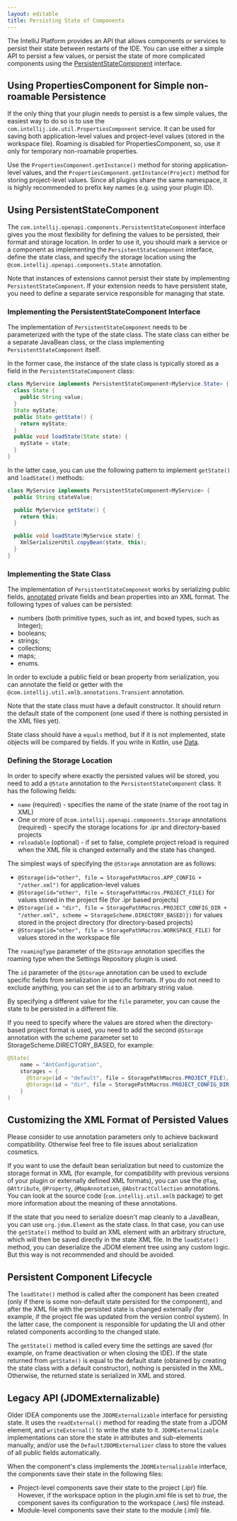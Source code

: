 ```yaml
---
layout: editable
title: Persisting State of Components
---
```


<!--INITIAL_SOURCE https://confluence.jetbrains.com/display/IDEADEV/Persisting+State+of+Components-->



The IntelliJ Platform provides an API that allows components or services to persist their state between restarts of the IDE.
You can use either a simple API to persist a few values, or persist the state of more complicated components using the 
[PersistentStateComponent](http://git.jetbrains.org/?p=idea/community.git;a=blob;f=platform/core-api/src/com/intellij/openapi/components/PersistentStateComponent.java;hb=HEAD) 
interface.

## Using PropertiesComponent for Simple non-roamable Persistence

If the only thing that your plugin needs to persist is a few simple values, the easiest way to do so is to use the ```com.intellij.ide.util.PropertiesComponent``` service. It can be used for saving both application-level values and project-level values (stored in the workspace file). Roaming is disabled for PropertiesComponent, so, use it only for temporary non-roamable properties.

Use the ```PropertiesComponent.getInstance()``` method for storing application-level values, and the ```PropertiesComponent.getInstance(Project)``` method for storing project-level values.
Since all plugins share the same namespace, it is highly recommended to prefix key names (e.g. using your plugin ID).

## Using PersistentStateComponent

The ```com.intellij.openapi.components.PersistentStateComponent``` interface gives you the most flexibility for defining the values to be persisted, their format and storage location. In order to use it, you should mark a service or a component as implementing the ```PersistentStateComponent``` interface, define the state class, and specify the storage location using the ```@com.intellij.openapi.components.State``` annotation.

Note that instances of extensions cannot persist their state by implementing ```PersistentStateComponent```. If your extension needs to have persistent state, you need to define a separate service responsible for managing that state.

### Implementing the PersistentStateComponent Interface

The implementation of ```PersistentStateComponent``` needs to be parameterized with the type of the state class. The state class can either be a separate JavaBean class, or the class implementing ```PersistentStateComponent``` itself.

In the former case, the instance of the state class is typically stored as a field in the ```PersistentStateComponent``` class:

```java
class MyService implements PersistentStateComponent<MyService.State> {
  class State {
    public String value;
  }
  State myState;
  public State getState() {
    return myState;
  }
  public void loadState(State state) {
    myState = state;
  }
}
```

In the latter case, you can use the following pattern to implement ```getState()``` and ```loadState()``` methods:

```java
class MyService implements PersistentStateComponent<MyService> {
  public String stateValue;

  public MyService getState() {
    return this;
  }

  public void loadState(MyService state) {
    XmlSerializerUtil.copyBean(state, this);
  }
}
```

### Implementing the State Class

The implementation of ```PersistentStateComponent``` works by serializing public fields, 
[annotated](https://github.com/JetBrains/intellij-community/tree/master/platform/util/src/com/intellij/util/xmlb/annotations) 
private fields and bean properties into an XML format. The following types of values can be persisted:
- numbers (both primitive types, such as int, and boxed types, such as Integer);
- booleans;
- strings;
- collections;
- maps;
- enums.

In order to exclude a public field or bean property from serialization, you can annotate the field or getter with the ```@com.intellij.util.xmlb.annotations.Transient``` annotation.

Note that the state class must have a default constructor. 
It should return the default state of the component (one used if there is nothing persisted in the XML files yet).

State class should have a ```equals``` method, but if it is not implemented, state objects will be compared by fields. 
If you write in Kotlin, use [Data](http://kotlinlang.org/docs/reference/data-classes.html).

### Defining the Storage Location

In order to specify where exactly the persisted values wiil be stored, you need to add a ```@State``` annotation to the ```PersistentStateComponent``` class. 
It has the following fields:

* ```name``` (required) - specifies the name of the state (name of the root tag in XML)
* One or more of ```@com.intellij.openapi.components.Storage``` annotations (required) - specify the storage locations for .ipr and  directory-based projects
* ```reloadable``` (optional) - if set to false, complete project reload is required when the XML file is changed externally and the state has changed.

The simplest ways of specifying the ```@Storage``` annotation are as follows:

* ```@Storage(id="other", file = StoragePathMacros.APP_CONFIG + "/other.xml")``` for application-level values
* ```@Storage(id="other", file = StoragePathMacros.PROJECT_FILE)``` for values stored in the project file (for .ipr based projects)
* ```@Storage(id = "dir", file = StoragePathMacros.PROJECT_CONFIG_DIR + "/other.xml", scheme = StorageScheme.DIRECTORY_BASED)})``` for values stored in the project directory (for directory-based projects)
* ```@Storage(id="other", file = StoragePathMacros.WORKSPACE_FILE)``` for values stored in the workspace file

The ```roamingType``` parameter of the ```@Storage``` annotation specifies the roaming type when the Settings Repository plugin is used.

The ```id``` parameter of the ```@Storage``` annotation can be used to exclude specific fields from serialization in specific formats. 
If you do not need to exclude anything, you can set the ```id``` to an arbitrary string value.

By specifying a different value for the ```file``` parameter, you can cause the state to be persisted in a different file.

If you need to specify where the values are stored when the directory-based project format is used, you need to add the second ```@Storage``` annotation with the scheme parameter set to StorageScheme.DIRECTORY_BASED, for example:


```java
@State(
    name = "AntConfiguration",
    storages = {
      @Storage(id = "default", file = StoragePathMacros.PROJECT_FILE),
      @Storage(id = "dir", file = StoragePathMacros.PROJECT_CONFIG_DIR + "/ant.xml", scheme = StorageScheme.DIRECTORY_BASED)
    }
)
```

## Customizing the XML Format of Persisted Values

Please consider to use annotation parameters only to achieve backward compatibility. 
Otherwise feel free to file issues about serialization cosmetics.

If you want to use the default bean serialization but need to customize the storage format in XML (for example, for compatibility with previous versions of your plugin or externally defined XML formats), you can use the ```@Tag```, ```@Attribute```, ```@Property```, ```@MapAnnotation```, ```@AbstractCollection``` annotations. 
You can look at the source code (```com.intellij.util.xmlb``` package) to get more information about the meaning of these annotations.

If the state that you need to serialize doesn't map cleanly to a JavaBean, you can use ```org.jdom.Element``` as the state class. 
In that case, you can use the ```getState()``` method to build an XML element with an arbitrary structure, which will then be saved directly in the state XML file. 
In the ```loadState()``` method, you can deserialize the JDOM element tree using any custom logic. 
But this way is not recommended and should be avoided.

## Persistent Component Lifecycle

The ```loadState()``` method is called after the component has been created (only if there is some non-default state persisted for the component), and after the XML file with the persisted state is changed externally (for example, if the project file was updated from the version control system). In the latter case, the component is responsible for updating the UI and other related components according to the changed state.

The ```getState()``` method is called every time the settings are saved (for example, on frame deactivation or when closing the IDE). If the state returned from ```getState()``` is equal to the default state (obtained by creating the state class with a default constructor), nothing is persisted in the XML. Otherwise, the returned state is serialized in XML and stored.

## Legacy API (JDOMExternalizable)

Older IDEA components use the ```JDOMExternalizable``` interface for persisting state. 
It uses the ```readExternal()``` method for reading the state from a JDOM element, and ```writeExternal()``` to write the state to it. 
```JDOMExternalizable``` implementations can store the state in attributes and sub-elements manually, and/or use the ```DefaultJDOMExternalizer``` class to store the values of all public fields automatically.

When the component's class implements the ```JDOMExternalizable``` interface, the components save their state in the following files:

* Project-level components save their state to the project (.ipr) file. However, if the workspace option in the plugin.xml file is set to _true_, the component saves its configuration to the workspace (.iws) file instead.
* Module-level components save their state to the module (.iml) file.